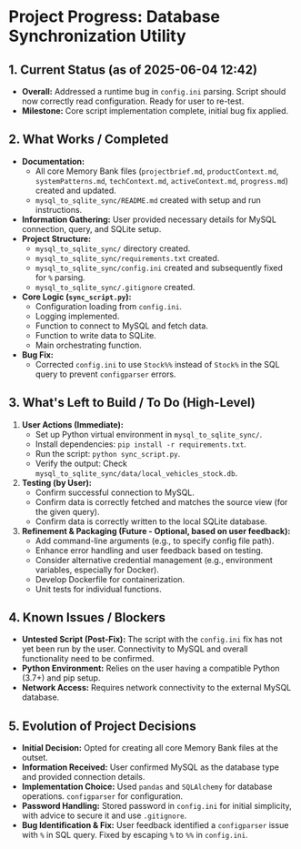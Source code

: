 # Project Progress: Database Synchronization Utility

## 1. Current Status (as of 2025-06-04 12:42)

-   **Overall:** Addressed a runtime bug in `config.ini` parsing. Script should now correctly read configuration. Ready for user to re-test.
-   **Milestone:** Core script implementation complete, initial bug fix applied.

## 2. What Works / Completed

-   **Documentation:**
    -   All core Memory Bank files (`projectbrief.md`, `productContext.md`, `systemPatterns.md`, `techContext.md`, `activeContext.md`, `progress.md`) created and updated.
    -   `mysql_to_sqlite_sync/README.md` created with setup and run instructions.
-   **Information Gathering:** User provided necessary details for MySQL connection, query, and SQLite setup.
-   **Project Structure:**
    -   `mysql_to_sqlite_sync/` directory created.
    -   `mysql_to_sqlite_sync/requirements.txt` created.
    -   `mysql_to_sqlite_sync/config.ini` created and subsequently fixed for `%` parsing.
    -   `mysql_to_sqlite_sync/.gitignore` created.
-   **Core Logic (`sync_script.py`):**
    -   Configuration loading from `config.ini`.
    -   Logging implemented.
    -   Function to connect to MySQL and fetch data.
    -   Function to write data to SQLite.
    -   Main orchestrating function.
-   **Bug Fix:**
    -   Corrected `config.ini` to use `Stock%%` instead of `Stock%` in the SQL query to prevent `configparser` errors.

## 3. What's Left to Build / To Do (High-Level)

1.  **User Actions (Immediate):**
    *   Set up Python virtual environment in `mysql_to_sqlite_sync/`.
    *   Install dependencies: `pip install -r requirements.txt`.
    *   Run the script: `python sync_script.py`.
    *   Verify the output: Check `mysql_to_sqlite_sync/data/local_vehicles_stock.db`.
2.  **Testing (by User):**
    *   Confirm successful connection to MySQL.
    *   Confirm data is correctly fetched and matches the source view (for the given query).
    *   Confirm data is correctly written to the local SQLite database.
3.  **Refinement & Packaging (Future - Optional, based on user feedback):**
    *   Add command-line arguments (e.g., to specify config file path).
    *   Enhance error handling and user feedback based on testing.
    *   Consider alternative credential management (e.g., environment variables, especially for Docker).
    *   Develop Dockerfile for containerization.
    *   Unit tests for individual functions.

## 4. Known Issues / Blockers

-   **Untested Script (Post-Fix):** The script with the `config.ini` fix has not yet been run by the user. Connectivity to MySQL and overall functionality need to be confirmed.
-   **Python Environment:** Relies on the user having a compatible Python (3.7+) and pip setup.
-   **Network Access:** Requires network connectivity to the external MySQL database.

## 5. Evolution of Project Decisions

-   **Initial Decision:** Opted for creating all core Memory Bank files at the outset.
-   **Information Received:** User confirmed MySQL as the database type and provided connection details.
-   **Implementation Choice:** Used `pandas` and `SQLAlchemy` for database operations. `configparser` for configuration.
-   **Password Handling:** Stored password in `config.ini` for initial simplicity, with advice to secure it and use `.gitignore`.
-   **Bug Identification & Fix:** User feedback identified a `configparser` issue with `%` in SQL query. Fixed by escaping `%` to `%%` in `config.ini`.
